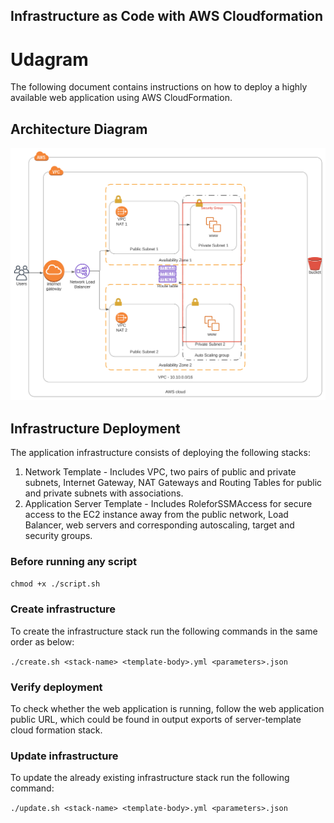 ## Infrastructure as Code with AWS Cloudformation

# Udagram
The following document contains instructions on how to deploy a highly available web application using AWS CloudFormation.

## Architecture Diagram

![Diagram](AWS-Diagram.svg)

## Infrastructure Deployment

The application infrastructure consists of deploying the following stacks:
1. Network Template - Includes VPC, two pairs of public and private subnets, Internet Gateway, NAT Gateways and Routing Tables for public and private subnets with associations.
2. Application Server Template - Includes RoleforSSMAccess for secure access to the EC2 instance away from the public network, Load Balancer, web servers and corresponding autoscaling, target and security groups.

### Before running any script

`chmod +x ./script.sh`

### Create infrastructure

To create the infrastructure stack run the following commands in the same order as below:

 `./create.sh <stack-name> <template-body>.yml <parameters>.json`                                    


### Verify deployment

To check whether the web application is running, follow the web application public URL, which could be found in output exports of server-template cloud formation stack.

### Update infrastructure

To update the already existing infrastructure stack run the following command:

`./update.sh <stack-name> <template-body>.yml <parameters>.json`

